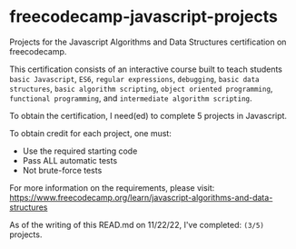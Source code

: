 # freecodecamp-javascript-projects
Projects for the Javascript Algorithms and Data Structures certification on freecodecamp. 

This certification consists of an interactive course built to teach students `basic Javascript`, `ES6`, `regular expressions`, `debugging`, `basic data structures`, `basic algorithm scripting`, `object oriented programming`, `functional programming`, and `intermediate algorithm scripting`. 

To obtain the certification, I need(ed) to complete 5 projects in Javascript. 

To obtain credit for each project, one must:
  - Use the required starting code
  - Pass ALL automatic tests
  - Not brute-force tests

For more information on the requirements, please visit: https://www.freecodecamp.org/learn/javascript-algorithms-and-data-structures

As of the writing of this READ.md on 11/22/22, I've completed: `(3/5)` projects.
